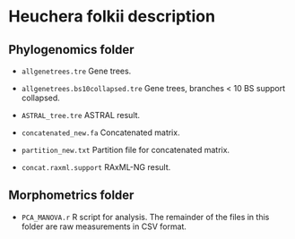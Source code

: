 # Heuchera folkii description
 
## Phylogenomics folder

* `allgenetrees.tre`
Gene trees.

* `allgenetrees.bs10collapsed.tre`
Gene trees, branches < 10 BS support collapsed.

* `ASTRAL_tree.tre`
ASTRAL result.

* `concatenated_new.fa`
Concatenated matrix.

* `partition_new.txt`
Partition file for concatenated matrix.

* `concat.raxml.support`
RAxML-NG result.

## Morphometrics folder

* `PCA_MANOVA.r`
R script for analysis. The remainder of the files in this folder are raw measurements in CSV format.
